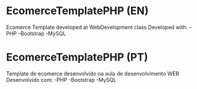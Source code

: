 # EcomerceTemplatePHP (EN)
Ecomerce Template developed at WebDevelopment class
Developed with:
-PHP
-Bootstrap
-MySQL

# EcomerceTemplatePHP (PT)
Template de ecomerce desenvolvido na aula de desenvolvimento WEB 
Desenvolvido com:
-PHP
-Bootstrap
-MySQL


